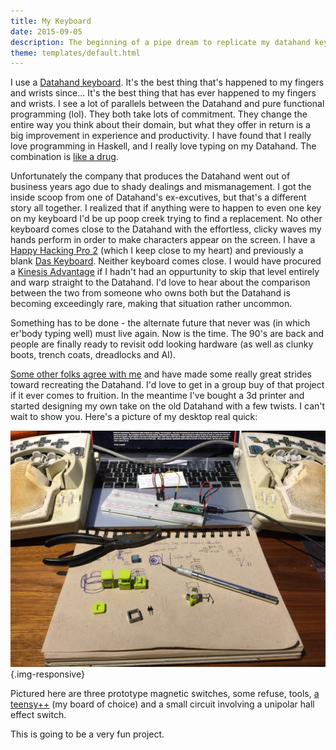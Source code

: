 ```yaml
---
title: My Keyboard
date: 2015-09-05
description: The beginning of a pipe dream to replicate my datahand keyboard.
theme: templates/default.html
---
```


I use a [Datahand keyboard](https://en.wikipedia.org/wiki/DataHand).
It\'s the best thing that\'s happened to my fingers and wrists since\...
It\'s the best thing that has ever happened to my fingers and wrists.
I see a lot of parallels between the Datahand and pure functional programming
(lol).  They both take lots of commitment. They change the entire way you think
about their domain, but what they offer in return is a big improvement in
experience and productivity. I have found that I really love programming in
Haskell, and I really love typing on my Datahand. The combination is
[like a drug](http://virtuecenter.com/blog/the_effects_of_computer_programming_on_the_brain.html).

Unfortunately the company that produces the Datahand went out of business years
ago due to shady dealings and mismanagement. I got the inside scoop from one of
Datahand\'s ex-excutives, but that\'s a different story all together. I realized
that if anything were to happen to even one key on my keyboard I\'d be up poop
creek trying to find a replacement. No other keyboard comes close to the
Datahand with the effortless, clicky waves my hands perform in order to make
characters appear on the screen. I have a
[Happy Hacking Pro 2](https://en.wikipedia.org/wiki/Happy_Hacking_Keyboard)
(which I keep close to my heart) and previously a blank
[Das Keyboard](https://en.wikipedia.org/wiki/Das_Keyboard).
Neither keyboard comes close.  I would have procured a
[Kinesis Advantage](https://en.wikipedia.org/wiki/Kinesis_(keyboard))
if I hadn\'t had an oppurtunity to skip that level entirely and warp straight to
the Datahand. I\'d love to hear about the comparison between the two from someone
who owns both but the Datahand is becoming exceedingly rare, making that
situation rather uncommon.

Something has to be done - the alternate future that never was (in which
er\'body typing well) must live again. Now is the time. The 90\'s are back and
people are finally ready to revisit odd looking hardware (as well as clunky
boots, trench coats, dreadlocks and AI).

[Some other folks agree with me](https://geekhack.org/index.php?topic=41422.0)
and have made some really great strides toward recreating the Datahand. I\'d
love to get in a group buy of that project if it ever comes to fruition. In the
meantime I\'ve bought a 3d printer and started designing my own take on the old
Datahand with a few twists. I can\'t wait to show you. Here\'s a picture of my
desktop real quick:

![prototyping a new keyboard](/img/IMG_0675.JPG){.img-responsive}

Pictured here are three prototype magnetic switches, some refuse, tools,
[a teensy++](http://pjrc.com/store/teensypp.html)
(my board of choice) and a small circuit involving a unipolar hall effect
switch.

This is going to be a very fun project.

